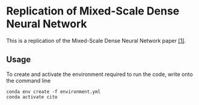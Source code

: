 # Replication of Mixed-Scale Dense Neural Network
This is a replication of the Mixed-Scale Dense Neural Network paper [[1]](https://www.pnas.org/doi/10.1073/pnas.1715832114).

## Usage
To  create and activate the environment required to run the code, write onto the
command line

```{bash}
conda env create -f environment.yml
conda activate cito
```